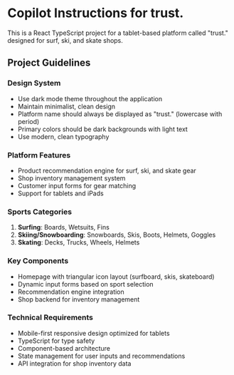 # Copilot Instructions for trust.

<!-- Use this file to provide workspace-specific custom instructions to Copilot. For more details, visit https://code.visualstudio.com/docs/copilot/copilot-customization#_use-a-githubcopilotinstructionsmd-file -->

This is a React TypeScript project for a tablet-based platform called "trust." designed for surf, ski, and skate shops.

## Project Guidelines

### Design System
- Use dark mode theme throughout the application
- Maintain minimalist, clean design
- Platform name should always be displayed as "trust." (lowercase with period)
- Primary colors should be dark backgrounds with light text
- Use modern, clean typography

### Platform Features
- Product recommendation engine for surf, ski, and skate gear
- Shop inventory management system
- Customer input forms for gear matching
- Support for tablets and iPads

### Sports Categories
1. **Surfing**: Boards, Wetsuits, Fins
2. **Skiing/Snowboarding**: Snowboards, Skis, Boots, Helmets, Goggles  
3. **Skating**: Decks, Trucks, Wheels, Helmets

### Key Components
- Homepage with triangular icon layout (surfboard, skis, skateboard)
- Dynamic input forms based on sport selection
- Recommendation engine integration
- Shop backend for inventory management

### Technical Requirements
- Mobile-first responsive design optimized for tablets
- TypeScript for type safety
- Component-based architecture
- State management for user inputs and recommendations
- API integration for shop inventory data
